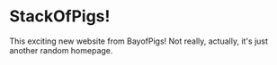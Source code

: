 StackOfPigs!
============

This exciting new website from BayofPigs! Not really, actually, it's just another random homepage.

